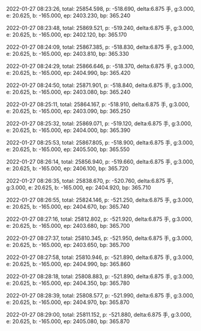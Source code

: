 2022-01-27 08:23:26, total: 25854.598, p: -518.690, delta:6.875 手, g:3.000, e: 20.625, b: -165.000, ep: 2403.230, bp: 365.240

2022-01-27 08:23:48, total: 25869.521, p: -519.240, delta:6.875 手, g:3.000, e: 20.625, b: -165.000, ep: 2402.120, bp: 365.170

2022-01-27 08:24:09, total: 25867.385, p: -518.830, delta:6.875 手, g:3.000, e: 20.625, b: -165.000, ep: 2403.810, bp: 365.330

2022-01-27 08:24:29, total: 25866.646, p: -518.370, delta:6.875 手, g:3.000, e: 20.625, b: -165.000, ep: 2404.990, bp: 365.420

2022-01-27 08:24:50, total: 25871.901, p: -518.840, delta:6.875 手, g:3.000, e: 20.625, b: -165.000, ep: 2403.080, bp: 365.240

2022-01-27 08:25:11, total: 25864.167, p: -518.910, delta:6.875 手, g:3.000, e: 20.625, b: -165.000, ep: 2403.090, bp: 365.250

2022-01-27 08:25:32, total: 25869.071, p: -519.120, delta:6.875 手, g:3.000, e: 20.625, b: -165.000, ep: 2404.000, bp: 365.390

2022-01-27 08:25:53, total: 25867.805, p: -518.900, delta:6.875 手, g:3.000, e: 20.625, b: -165.000, ep: 2405.500, bp: 365.550

2022-01-27 08:26:14, total: 25856.940, p: -519.660, delta:6.875 手, g:3.000, e: 20.625, b: -165.000, ep: 2406.100, bp: 365.720

2022-01-27 08:26:35, total: 25838.670, p: -520.760, delta:6.875 手, g:3.000, e: 20.625, b: -165.000, ep: 2404.920, bp: 365.710

2022-01-27 08:26:55, total: 25824.146, p: -521.250, delta:6.875 手, g:3.000, e: 20.625, b: -165.000, ep: 2404.670, bp: 365.740

2022-01-27 08:27:16, total: 25812.802, p: -521.920, delta:6.875 手, g:3.000, e: 20.625, b: -165.000, ep: 2403.680, bp: 365.700

2022-01-27 08:27:37, total: 25810.345, p: -521.950, delta:6.875 手, g:3.000, e: 20.625, b: -165.000, ep: 2403.650, bp: 365.700

2022-01-27 08:27:58, total: 25810.946, p: -521.890, delta:6.875 手, g:3.000, e: 20.625, b: -165.000, ep: 2404.990, bp: 365.860

2022-01-27 08:28:18, total: 25808.883, p: -521.890, delta:6.875 手, g:3.000, e: 20.625, b: -165.000, ep: 2404.350, bp: 365.780

2022-01-27 08:28:39, total: 25808.577, p: -521.990, delta:6.875 手, g:3.000, e: 20.625, b: -165.000, ep: 2404.970, bp: 365.870

2022-01-27 08:29:00, total: 25811.152, p: -521.880, delta:6.875 手, g:3.000, e: 20.625, b: -165.000, ep: 2405.080, bp: 365.870